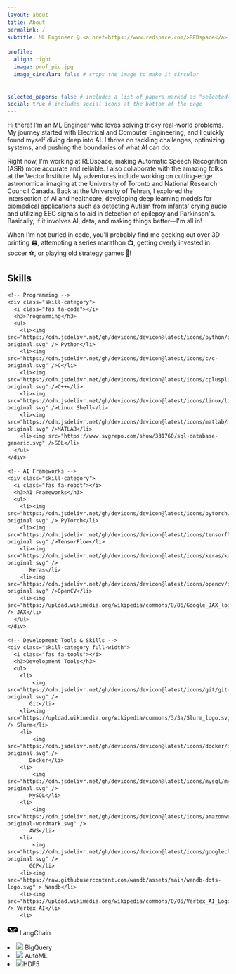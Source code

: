 ```yaml
---
layout: about
title: About
permalink: /
subtitle: ML Engineer @ <a href=https://www.redspace.com/>REDspace</a>, <a href=https://vectorinstitute.ai/>Vector</a> <br> Previously&#58 MASc Alumni @ UofT, Applied scientist @ NRC
   
profile:
  align: right
  image: prof_pic.jpg
  image_circular: false # crops the image to make it circular


selected_papers: false # includes a list of papers marked as "selected={true}"
social: true # includes social icons at the bottom of the page
---
```


Hi there! I'm an ML Engineer who loves solving tricky real-world problems. My journey started with Electrical and Computer Engineering, and I quickly found myself diving deep into AI. I thrive on tackling challenges, optimizing systems, and pushing the boundaries of what AI can do.

Right now, I'm working at REDspace, making Automatic Speech Recognition (ASR) more accurate and reliable. I also collaborate with the amazing folks at the Vector Institute. My adventures include working on cutting-edge astronomical imaging at the University of Toronto and National Research Council Canada. Back at the University of Tehran, I explored the intersection of AI and healthcare, developing deep learning models for biomedical applications such as detecting Autism from infants' crying audio and utilizing EEG signals to aid in detection of epilepsy and Parkinson's. Basically, if it involves AI, data, and making things better—I'm all in!

When I'm not buried in code, you'll probably find me geeking out over 3D printing 🖨️, attempting a series marathon 📺, getting overly invested in soccer ⚽, or playing old strategy games 🏰!


<div class="skills-container-wrapper">
  <h2 class="skills-header">Skills</h2>
  
  <div class="skills-container">
    
    <!-- Programming -->
    <div class="skill-category">
      <i class="fas fa-code"></i>
      <h3>Programming</h3>
      <ul>
        <li><img src="https://cdn.jsdelivr.net/gh/devicons/devicon@latest/icons/python/python-original.svg" /> Python</li>
        <li><img src="https://cdn.jsdelivr.net/gh/devicons/devicon@latest/icons/c/c-original.svg" />C</li>
        <li><img src="https://cdn.jsdelivr.net/gh/devicons/devicon@latest/icons/cplusplus/cplusplus-original.svg" />C++</li>
        <li><img src="https://cdn.jsdelivr.net/gh/devicons/devicon@latest/icons/linux/linux-original.svg" />Linux Shell</li>
        <li><img src="https://cdn.jsdelivr.net/gh/devicons/devicon@latest/icons/matlab/matlab-original.svg" />MATLAB</li>
        <li><img src="https://www.svgrepo.com/show/331760/sql-database-generic.svg" />SQL</li>
      </ul>
    </div>

    <!-- AI Frameworks -->
    <div class="skill-category">
      <i class="fas fa-robot"></i>
      <h3>AI Frameworks</h3>
      <ul>
        <li><img src="https://cdn.jsdelivr.net/gh/devicons/devicon@latest/icons/pytorch/pytorch-original.svg" /> PyTorch</li>
        <li><img src="https://cdn.jsdelivr.net/gh/devicons/devicon@latest/icons/tensorflow/tensorflow-original.svg" />TensorFlow</li>
        <li><img src="https://cdn.jsdelivr.net/gh/devicons/devicon@latest/icons/keras/keras-original.svg" />
           Keras</li>
        <li><img src="https://cdn.jsdelivr.net/gh/devicons/devicon@latest/icons/opencv/opencv-original.svg" />OpenCV</li>
        <li><img src="https://upload.wikimedia.org/wikipedia/commons/8/86/Google_JAX_logo.svg" /> JAX</li>
      </ul>
    </div>

    <!-- Development Tools & Skills -->
    <div class="skill-category full-width">
      <i class="fas fa-tools"></i>
      <h3>Development Tools</h3>
      <ul>
        <li>
            <img src="https://cdn.jsdelivr.net/gh/devicons/devicon@latest/icons/git/git-original.svg" />
           Git</li>
        <li><img src="https://upload.wikimedia.org/wikipedia/commons/3/3a/Slurm_logo.svg" /> Slurm</li>
        <li>
            <img src="https://cdn.jsdelivr.net/gh/devicons/devicon@latest/icons/docker/docker-original.svg" />
           Docker</li>
        <li>
            <img src="https://cdn.jsdelivr.net/gh/devicons/devicon@latest/icons/mysql/mysql-original.svg" />
           MySQL</li>
        <li>
            <img src="https://cdn.jsdelivr.net/gh/devicons/devicon@latest/icons/amazonwebservices/amazonwebservices-original-wordmark.svg" />
           AWS</li>
        <li>
            <img src="https://cdn.jsdelivr.net/gh/devicons/devicon@latest/icons/googlecloud/googlecloud-original.svg" />
           GCP</li>
        <li><img src="https://raw.githubusercontent.com/wandb/assets/main/wandb-dots-logo.svg" > Wandb</li>
        <li><img src="https://upload.wikimedia.org/wikipedia/commons/0/05/Vertex_AI_Logo.svg" /> Vertex AI</li>
        <li>
  <img src="/assets/logos/langchain.svg" alt="Custom Logo"> LangChain</li>
        <li><img src="https://cdn.worldvectorlogo.com/logos/google-bigquery-logo-1.svg" > BigQuery</li>
        <li><img src="https://www.svgrepo.com/show/375547/automl-vision.svg" /> AutoML</li>
        <li><img src="https://upload.wikimedia.org/wikipedia/commons/thumb/6/65/HDF_logo_%282017%29.svg/768px-HDF_logo_%282017%29.svg.png" />HDF5</li>
      </ul>
    </div>

  </div>
</div>